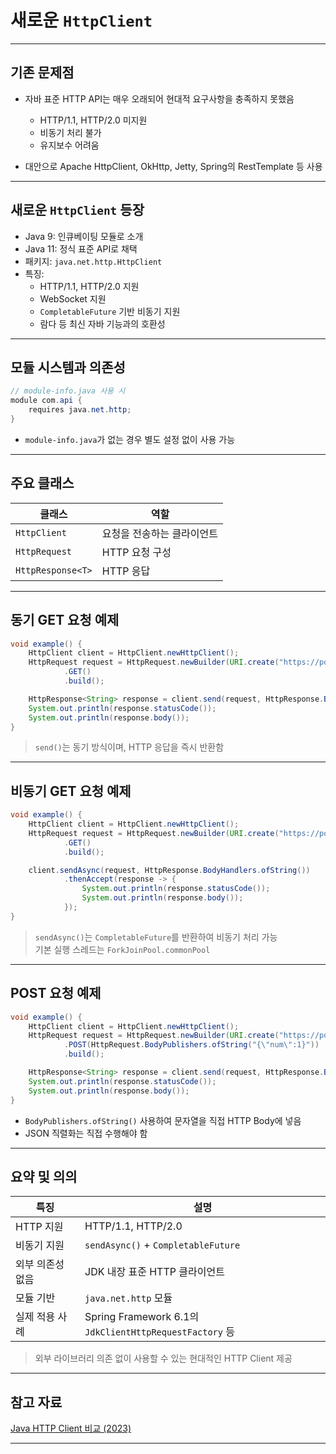 # 새로운 `HttpClient`

---

## 기존 문제점

- 자바 표준 HTTP API는 매우 오래되어 현대적 요구사항을 충족하지 못했음
    - HTTP/1.1, HTTP/2.0 미지원
    - 비동기 처리 불가
    - 유지보수 어려움

- 대안으로 Apache HttpClient, OkHttp, Jetty, Spring의 RestTemplate 등 사용

---

## 새로운 `HttpClient` 등장

- Java 9: 인큐베이팅 모듈로 소개
- Java 11: 정식 표준 API로 채택
- 패키지: `java.net.http.HttpClient`
- 특징:
    - HTTP/1.1, HTTP/2.0 지원
    - WebSocket 지원
    - `CompletableFuture` 기반 비동기 지원
    - 람다 등 최신 자바 기능과의 호환성

---

## 모듈 시스템과 의존성

```java
// module-info.java 사용 시
module com.api {
    requires java.net.http;
}
```

- `module-info.java`가 없는 경우 별도 설정 없이 사용 가능

---

## 주요 클래스

| 클래스               | 역할             |
|-------------------|----------------|
| `HttpClient`      | 요청을 전송하는 클라이언트 |
| `HttpRequest`     | HTTP 요청 구성     |
| `HttpResponse<T>` | HTTP 응답        |

---

## 동기 GET 요청 예제

```java
void example() {
    HttpClient client = HttpClient.newHttpClient();
    HttpRequest request = HttpRequest.newBuilder(URI.create("https://postman-echo.com/get"))
            .GET()
            .build();

    HttpResponse<String> response = client.send(request, HttpResponse.BodyHandlers.ofString());
    System.out.println(response.statusCode());
    System.out.println(response.body());
}
```

> `send()`는 동기 방식이며, HTTP 응답을 즉시 반환함

---

## 비동기 GET 요청 예제

```java
void example() {
    HttpClient client = HttpClient.newHttpClient();
    HttpRequest request = HttpRequest.newBuilder(URI.create("https://postman-echo.com/get"))
            .GET()
            .build();

    client.sendAsync(request, HttpResponse.BodyHandlers.ofString())
            .thenAccept(response -> {
                System.out.println(response.statusCode());
                System.out.println(response.body());
            });
}
```

> `sendAsync()`는 `CompletableFuture`를 반환하여 비동기 처리 가능  
> 기본 실행 스레드는 `ForkJoinPool.commonPool`

---

## POST 요청 예제

```java
void example() {
    HttpClient client = HttpClient.newHttpClient();
    HttpRequest request = HttpRequest.newBuilder(URI.create("https://postman-echo.com/post"))
            .POST(HttpRequest.BodyPublishers.ofString("{\"num\":1}"))
            .build();

    HttpResponse<String> response = client.send(request, HttpResponse.BodyHandlers.ofString());
    System.out.println(response.statusCode());
    System.out.println(response.body());
}
```

- `BodyPublishers.ofString()` 사용하여 문자열을 직접 HTTP Body에 넣음
- JSON 직렬화는 직접 수행해야 함

---

## 요약 및 의의

| 특징        | 설명                                                    |
|-----------|-------------------------------------------------------|
| HTTP 지원   | HTTP/1.1, HTTP/2.0                                    |
| 비동기 지원    | `sendAsync()` + `CompletableFuture`                   |
| 외부 의존성 없음 | JDK 내장 표준 HTTP 클라이언트                                  |
| 모듈 기반     | `java.net.http` 모듈                                    |
| 실제 적용 사례  | Spring Framework 6.1의 `JdkClientHttpRequestFactory` 등 |

> 외부 라이브러리 의존 없이 사용할 수 있는 현대적인 HTTP Client 제공

---

## 참고 자료

[Java HTTP Client 비교 (2023)](https://www.wiremock.io/post/java-http-client-comparison)

---
